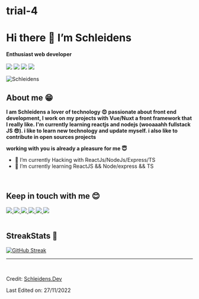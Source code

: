 # trial-4
  <h1 id="hi-there--im-schleidens">Hi there 👋 I’m Schleidens</h1>
<p><strong>Enthusiast web developer</strong>
<br>
<br>
<img src="https://img.shields.io/badge/nuxt.js-00C58E?style=for-the-badge&amp;logo=nuxt.js&amp;logoColor=white"> <img src="https://img.shields.io/badge/Vue.js-35495E?style=for-the-badge&amp;logo=vue.js&amp;logoColor=4FC08D"> <img src="https://img.shields.io/badge/React-20232A?style=for-the-badge&amp;logo=react&amp;logoColor=61DAFB"> <img src="https://img.shields.io/badge/Node.js-43853D?style=for-the-badge&amp;logo=node.js&amp;logoColor=white">
<br></p>
  <img align="center" alt="Schleidens" src="https://cdn.dribbble.com/users/1059583/screenshots/4171367/coding-freak.gif">
<h2 id="about-me">About me 😁</h2>
  <p>
  <b>
  I am Schleidens a lover of technology 😍 passionate about front end development, I work on my projects with Vue/Nuxt a front framework that I really like.
  I'm currently learning reactjs and nodejs (wooaaahh fullstack JS 😎).
  i like to learn new technology and update myself. i also like to contribute in open sources projects
</b></p><p><b>working with you is already a pleasure for me 😇
</b></p>
  <p></p>
<ul>
<li>🔭 I’m currently Hacking with ReactJs/NodeJs/Express/TS</li>
<li>🌱 I’m currently learning ReactJS &amp;&amp; Node/express &amp;&amp; TS</li>
</ul>
<br>
<h2 id="keep-in-touch-with-me">Keep in touch with me 😊</h2>
<a href="https://twitter.com/schleidens_dev">
<img src="https://img.shields.io/twitter/follow/Schleidens_dev?color=blue&amp;label=follow&amp;logo=twitter&amp;logoColor=white&amp;style=for-the-badge">
</a>
<a href="https://instagram.com/schleidens.dev">
<img src="https://img.shields.io/badge/Instagram-E4405F?style=for-the-badge&amp;logo=instagram&amp;logoColor=white">
</a>
<a href="https://linkedin.com/in/alectineschleidens">
<img src="https://img.shields.io/badge/LinkedIn-0077B5?style=for-the-badge&amp;logo=linkedin&amp;logoColor=white">
</a>
<a href="https://facebook.com/elhermano.dejesus">
<img src="https://img.shields.io/badge/Facebook-1877F2?style=for-the-badge&amp;logo=facebook&amp;logoColor=white">
</a>
<a href="https://dev.to/schleidens">
<img src="https://img.shields.io/badge/dev.to-0A0A0A?style=for-the-badge&amp;logo=dev.to&amp;logoColor=white">
</a>
<a href="https://discord.gg/fAuyjtSR">
  <img src="https://img.shields.io/badge/Discord-7289DA?style=for-the-badge&amp;logo=discord&amp;logoColor=white">
</a>
<br>
<br>
<h2 id="streakstats">StreakStats 🚀</h2>
<p><a href="https://git.io/streak-stats"><img src="https://streak-stats.demolab.com?user=Schleidens&amp;theme=vue-dark&amp;date_format=M%20j%5B%2C%20Y%5D" alt="GitHub Streak"></a></p>
<hr>
<br>
<p>Credit: <a href="https://github.com/Schleidens">Schleidens.Dev</a></p>
<p>Last Edited on: 27/11/2022</p> 
